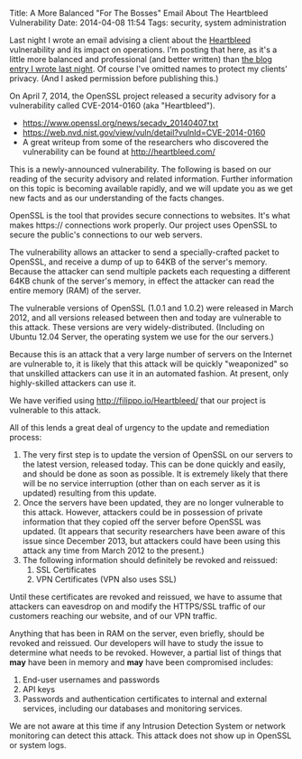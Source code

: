 Title: A More Balanced "For The Bosses" Email About The Heartbleed Vulnerability
Date: 2014-04-08 11:54
Tags: security, system administration

Last night I wrote an email advising a client about the
[Heartbleed](http://heartbleed.com/) vulnerability and its impact on
operations. I'm posting that here, as it's a little more balanced and
professional (and better written) than [the blog entry I wrote last
night](/2014/04/07/heartbleed-openssl-vulnerability-and-ubuntu-12-04-precise-servers/ "Heartbleed OpenSSL Vulnerability and Ubuntu 12.04 Precise Servers").
Of course I've omitted names to protect my clients' privacy. (And I
asked permission before publishing this.)


On April 7, 2014, the OpenSSL project released a security advisory for a
vulnerability called CVE-2014-0160 (aka "Heartbleed").

-   <https://www.openssl.org/news/secadv_20140407.txt>
-   <https://web.nvd.nist.gov/view/vuln/detail?vulnId=CVE-2014-0160>
-   A great writeup from some of the researchers who discovered the
    vulnerability can be found at <http://heartbleed.com/>

This is a newly-announced vulnerability. The following is based on our
reading of the security advisory and related information. Further
information on this topic is becoming available rapidly, and we will
update you as we get new facts and as our understanding of the facts
changes.

OpenSSL is the tool that provides secure connections to websites. It's
what makes https:// connections work properly. Our project uses OpenSSL
to secure the public's connections to our web servers.

The vulnerability allows an attacker to send a specially-crafted packet
to OpenSSL, and receive a dump of up to 64KB of the server's memory.
Because the attacker can send multiple packets each requesting a
different 64KB chunk of the server's memory, in effect the attacker can
read the entire memory (RAM) of the server.

The vulnerable versions of OpenSSL (1.0.1 and 1.0.2) were released in
March 2012, and all versions released between then and today are
vulnerable to this attack. These versions are very widely-distributed.
(Including on Ubuntu 12.04 Server, the operating system we use for the
our servers.)

Because this is an attack that a very large number of servers on the
Internet are vulnerable to, it is likely that this attack will be
quickly "weaponized" so that unskilled attackers can use it in an
automated fashion. At present, only highly-skilled attackers can use it.

We have verified using <http://filippo.io/Heartbleed/> that our project
is vulnerable to this attack.

All of this lends a great deal of urgency to the update and remediation
process:

1.  The very first step is to update the version of OpenSSL on our
    servers to the latest version, released today. This can be done
    quickly and easily, and should be done as soon as possible. It is
    extremely likely that there will be no service interruption (other
    than on each server as it is updated) resulting from this update.
2.  Once the servers have been updated, they are no longer vulnerable to
    this attack. However, attackers could be in possession of private
    information that they copied off the server before OpenSSL was
    updated. (It appears that security researchers have been aware of
    this issue since December 2013, but attackers could have been using
    this attack any time from March 2012 to the present.)
3.  The following information should definitely be revoked and reissued:
    1.   SSL Certificates
    2.   VPN Certificates (VPN also uses SSL)

Until these certificates are revoked and reissued, we have to assume
that attackers can eavesdrop on and modify the HTTPS/SSL traffic of our
customers reaching our website, and of our VPN traffic.

Anything that has been in RAM on the server, even briefly, should be
revoked and reissued. Our developers will have to study the issue to
determine what needs to be revoked. However, a partial list of things
that **may** have been in memory and **may** have been compromised
includes:

1.   End-user usernames and passwords
2.   API keys
3.   Passwords and authentication certificates to internal and external
     services, including our databases and monitoring services.

We are not aware at this time if any Intrusion Detection System or
network monitoring can detect this attack. This attack does not show up
in OpenSSL or system logs.

 

